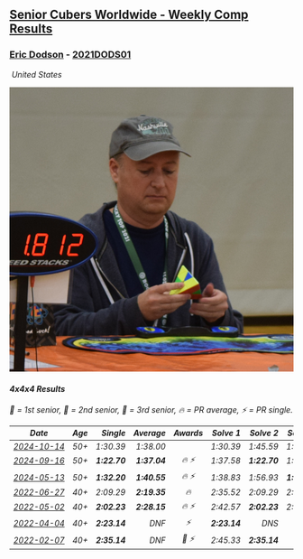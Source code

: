 <style>table {white-space: nowrap;}</style>
<link rel="stylesheet" type="text/css" href="/scw-comp/css/flags.css" />

## [Senior Cubers Worldwide - Weekly Comp Results](/scw-comp/results/)
### [Eric Dodson](README.md) - [2021DODS01](https://www.worldcubeassociation.org/persons/2021DODS01?event=444)

<i class="flag flag-US" />&nbsp;United States

![Eric Dodson](1639144815.png)

#### 4x4x4 Results

<span style="white-space: nowrap;">🥇 = 1st senior</span>, <span style="white-space: nowrap;">🥈 = 2nd senior</span>, <span style="white-space: nowrap;">🥉 = 3rd senior</span>, <span style="white-space: nowrap;">🔥 = PR average</span>, <span style="white-space: nowrap;">⚡ = PR single</span>.

| Date | Age | Single | Average | Awards | Solve 1 | Solve 2 | Solve 3 | Solve 4 | Solve 5 | Video |
| :--: | :--: | --: | --: | :--: | --: | --: | --: | --: | --: | :-- |
| [2024-10-14](../../results/2024-10-14/444.md) | 50+ | 1:30.39 | 1:38.00 |  | 1:30.39 | 1:45.59 | 1:38.02 | DNS | DNS | [Desktop](https://www.facebook.com/events/1556569994978787/permalink/1566222817346838) / [Mobile](https://m.facebook.com/events/1556569994978787?view=permalink&id=1566222817346838) |
| [2024-09-16](../../results/2024-09-16/444.md) | 50+ | **1:22.70** | **1:37.04** | 🔥 ⚡ | 1:37.58 | **1:22.70** | 1:31.16 | 1:42.39 | 1:44.50 | [Desktop](https://www.facebook.com/events/1169142974162460/permalink/1171314360611988) / [Mobile](https://m.facebook.com/events/1169142974162460?view=permalink&id=1171314360611988) |
| [2024-05-13](../../results/2024-05-13/444.md) | 50+ | **1:32.20** | **1:40.55** | 🔥 ⚡ | 1:38.83 | 1:56.93 | **1:32.20** | 1:41.76 | 1:41.05 | [Desktop](https://www.facebook.com/events/849366597233542/permalink/851524273684441) / [Mobile](https://m.facebook.com/events/849366597233542?view=permalink&id=851524273684441) |
| [2022-06-27](../../results/2022-06-27/444.md) | 40+ | 2:09.29 | **2:19.35** | 🔥 | 2:35.52 | 2:09.29 | 2:13.23 | DNS | DNS | [Desktop](https://www.facebook.com/events/605852520957703/permalink/615386053337683) / [Mobile](https://m.facebook.com/events/605852520957703?view=permalink&id=615386053337683) |
| [2022-05-02](../../results/2022-05-02/444.md) | 40+ | **2:02.23** | **2:28.15** | 🔥 ⚡ | 2:42.57 | **2:02.23** | 2:39.66 | DNS | DNS | [Desktop](https://www.facebook.com/events/766988371376362/permalink/776336783774854) / [Mobile](https://m.facebook.com/events/766988371376362?view=permalink&id=776336783774854) |
| [2022-04-04](../../results/2022-04-04/444.md) | 40+ | **2:23.14** | DNF | ⚡ | **2:23.14** | DNS | DNS | DNS | DNS | [Desktop](https://www.facebook.com/events/405703218032158/permalink/413515137250966) / [Mobile](https://m.facebook.com/events/405703218032158?view=permalink&id=413515137250966) |
| [2022-02-07](../../results/2022-02-07/444.md) | 40+ | **2:35.14** | DNF | 🥉 ⚡ | 2:45.33 | **2:35.14** | DNF | DNF | DNF | [Desktop](https://www.facebook.com/events/348205073823528/permalink/356476699663032) / [Mobile](https://m.facebook.com/events/348205073823528?view=permalink&id=356476699663032) |


<!-- Global site tag (gtag.js) - Google Analytics -->
<script async src="https://www.googletagmanager.com/gtag/js?id=UA-86348435-3"></script>
<script>window.dataLayer = window.dataLayer || []; function gtag() {dataLayer.push(arguments);} gtag('js', new Date()); gtag('config', 'UA-86348435-3');</script>
